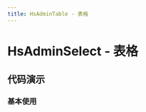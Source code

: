 ```yaml
---
title: HsAdminTable - 表格
---
```


# HsAdminSelect - 表格

## 代码演示

### 基本使用

<code src="../demos/base.tsx"  background="var(--main-bg-color)" oldtitle="基本使用" ></code>
